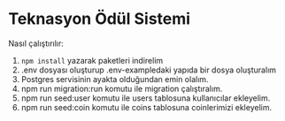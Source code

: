 # Teknasyon Ödül Sistemi

Nasıl çalıştırılır:

1. `npm install` yazarak paketleri indirelim
2. .env dosyası oluşturup .env-exampledaki yapıda bir dosya oluşturalım
3. Postgres servisinin ayakta olduğundan emin olalım.
4. npm run migration:run komutu ile migration çalıştıralım.
6. npm run seed:user komutu ile users tablosuna kullanıcılar ekleyelim.
7. npm run seed:coin komutu ile coins tablosuna coinlerimizi ekleyelim.
